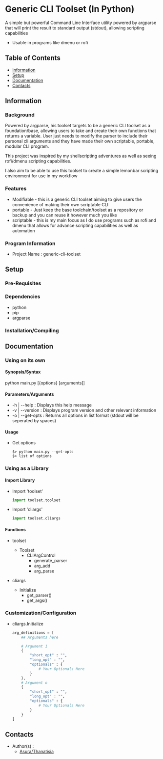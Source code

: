 # Generic CLI Toolset (In Python)

A simple but powerful Command Line Interface utility powered by argparse that will print the result to standard output (stdout), allowing scripting capabilities

- Usable in programs like dmenu or rofi

## Table of Contents
- [Information](#information)
- [Setup](#setup)
- [Documentation](#documentation)
- [Contacts](#contacts)

## Information

### Background

Powered by argparse, his toolset targets to be a generic CLI toolset as a foundation/base, allowing users to take and create their own functions that returns a variable. 
User just needs to modify the parser to include their personal cli arguments and they have made their own scriptable, portable, modular CLI program.

This project was inspired by my shellscripting adventures as well as seeing rofi/dmenu scripting capabilities.

I also aim to be able to use this toolset to create a simple lemonbar scripting environment for use in my workflow

### Features

+ Modifiable - this is a generic CLI toolset aiming to give users the convenience of making their own scriptable CLI 
+ portable - Just keep the base toolchain/toolset as a repository or backup and you can reuse it however much you like
+ scriptable - this is my main focus as I do use programs such as rofi and dmenu that allows for advance scripting capabilities as well as automation

### Program Information

+ Project Name : generic-cli-toolset

## Setup

### Pre-Requisites

### Dependencies
+ python
+ pip
+ argparse

### Installation/Compiling

## Documentation

### Using on its own

#### Synopsis/Syntax

python main.py [{options} [arguments]]

#### Parameters/Arguments

+ -h | --help : Displays this help message
+ -v | --version : Displays program version and other relevant information
+ -o | --get-opts : Returns all options in list format (stdout will be seperated by spaces)

#### Usage

+ Get options
	```console
	$> python main.py --get-opts
	$> list of options
	```

### Using as a Library

#### Import Library

- Import 'toolset'
	```python
	import toolset.toolset 
	```
- Import 'cliargs'
	```python
	import toolset.cliargs
	```

#### Functions

- toolset
	- Toolset
		- CLIArgControl
			+ generate_parser
			+ arg_add
			+ arg_parse

- cliargs
	- Initialize
		- get_parser()
		- get_args() 

### Customization/Configuration

- cliargs.Initialize
	```python
	arg_definitions = [
		## Arguments here

		# Argument 1
		{
			"short_opt" : "",
			"long_opt" : "",
			"optionals" : {
				# Your Optionals Here
			}
		},
		# Argument n
		{
			"short_opt" : "",
			"long_opt" : "",
			"optionals" : {
				# Your Optionals Here
			}
		}
	]
	```

## Contacts

- Author(s) : 
	- [Asura/Thanatisia](https://github.com/Thanatisia)